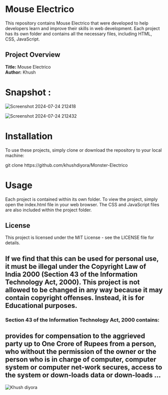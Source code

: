 # Mouse Electrico

This repository contains Mouse Electrico that were developed to help developers learn and improve their skills in web development. Each project has its own folder and contains all the necessary files, including HTML, CSS, JavaScript.

## Project Overview

**Title:** Mouse Electrico <br>
**Author:** Khush

# Snapshot : 


![Screenshot 2024-07-24 212418](https://github.com/user-attachments/assets/c5dc2996-9a23-473a-b79d-c65ad1984fe9)

![Screenshot 2024-07-24 212432](https://github.com/user-attachments/assets/7585a199-706e-40a5-a0e4-c3cbab3ee38e)

# Installation
To use these projects, simply clone or download the repository to your local machine:
<p>git clone https://github.com/khushdiyora/Monster-Electrico</p>
  
# Usage
Each project is contained within its own folder. To view the project, simply open the index.html file in your web browser. The CSS and JavaScript files are also included within the project folder.

## License

This project is licensed under the MIT License - see the LICENSE file for details.

## If we find that this can be used for personal use, it must be illegal under the Copyright Law of India 2000 (Section 43 of the Information Technology Act, 2000). This project is not allowed to be changed in any way because it may contain copyright offenses. Instead, it is for Educational purposes.

### Section 43 of the Information Technology Act, 2000 contains:

## provides for compensation to the aggrieved party up to One Crore of Rupees from a person, who without the permission of the owner or the person who is in charge of computer, computer system or computer net-work secures, access to the system or down-loads data or down-loads ...

![Khush diyora](https://github.com/user-attachments/assets/2cceda39-3a1a-44ff-aa96-556057017ee9)


